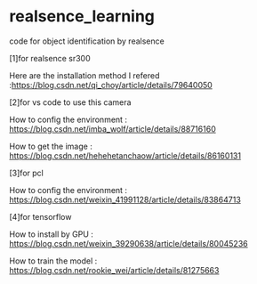 # realsence_learning
code for object identification by realsence 

[1]for realsence sr300

Here are the installation method I refered :https://blog.csdn.net/qi_choy/article/details/79640050

[2]for vs code to use this camera

How to config the environment : https://blog.csdn.net/imba_wolf/article/details/88716160

How to get the image : https://blog.csdn.net/hehehetanchaow/article/details/86160131

[3]for pcl

How to config the environment : https://blog.csdn.net/weixin_41991128/article/details/83864713

[4]for tensorflow

How to install by GPU : https://blog.csdn.net/weixin_39290638/article/details/80045236

How to train the model : https://blog.csdn.net/rookie_wei/article/details/81275663
